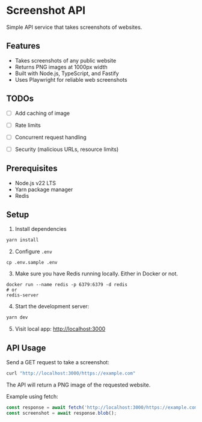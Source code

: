 # Screenshot API

Simple API service that takes screenshots of websites.

## Features

- Takes screenshots of any public website
- Returns PNG images at 1000px width
- Built with Node.js, TypeScript, and Fastify
- Uses Playwright for reliable web screenshots

## TODOs

- [ ] Add caching of image
- [ ] Rate limits
- [ ] Concurrent request handling
- [ ] Security (malicious URLs, resource limits)


## Prerequisites

- Node.js v22 LTS
- Yarn package manager
- Redis

## Setup

1. Install dependencies

```bash
yarn install
```

2. Configure `.env`

```
cp .env.sample .env
```

3. Make sure you have Redis running locally. Either in Docker or not.

```
docker run --name redis -p 6379:6379 -d redis
# or
redis-server

```

4. Start the development server:

```bash
yarn dev
```

5. Visit local app: [http://localhost:3000](http://localhost:3000)


## API Usage

Send a GET request to take a screenshot:

```bash
curl "http://localhost:3000/https://example.com"
```

The API will return a PNG image of the requested website.

Example using fetch:

```javascript
const response = await fetch('http://localhost:3000/https://example.com');
const screenshot = await response.blob();
```
